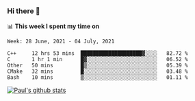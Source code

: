 ### Hi there 👋

📊 **This week I spent my time on**
<!--START_SECTION:waka-->
```text
Week: 28 June, 2021 - 04 July, 2021

C++     12 hrs 53 mins  ████████████████████▓░░░░   82.72 % 
C       1 hr 1 min      █▓░░░░░░░░░░░░░░░░░░░░░░░   06.52 % 
Other   50 mins         █▒░░░░░░░░░░░░░░░░░░░░░░░   05.39 % 
CMake   32 mins         █░░░░░░░░░░░░░░░░░░░░░░░░   03.48 % 
Bash    10 mins         ▒░░░░░░░░░░░░░░░░░░░░░░░░   01.11 % 
```
<!--END_SECTION:waka-->


[![Paul's github stats](https://github-readme-stats.vercel.app/api?username=mickeyouyou&theme=dracula&show_icons=true)](https://github.com/anuraghazra/github-readme-stats)

